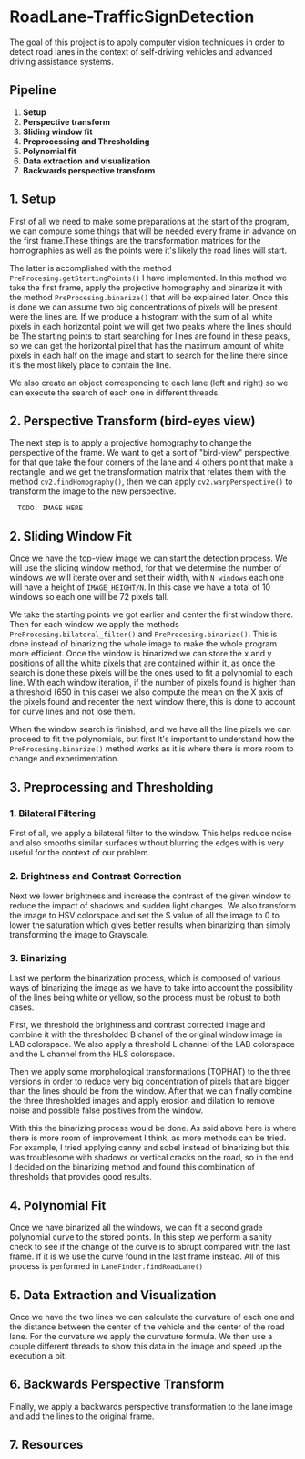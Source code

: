 # RoadLane-TrafficSignDetection

The goal of this project is to apply computer vision techniques in order to detect road lanes 
in the context of self-driving vehicles and advanced driving assistance systems.

## Pipeline
1. **Setup**
1. **Perspective transform**
2. **Sliding window fit**
3. **Preprocessing and Thresholding**
4. **Polynomial fit**
5. **Data extraction and visualization**
6. **Backwards perspective transform**

## 1. Setup
First of all we need to make some preparations at the start of the program, we can compute some 
things that will be needed every frame in advance on the first frame.These things are the transformation matrices 
for the homographies as well as the points were it's likely the road lines will start. 

The latter is accomplished with the method `PreProcesing.getStartingPoints()` I have implemented. 
In this method we take the first frame, apply the projective homography and binarize it with the method `PreProcesing.binarize()`
that will be explained later. Once this is done we can assume two big concentrations of pixels will be present were the lines are.
If we produce a histogram with the sum of all white pixels in each horizontal point we will get two peaks where the lines should be
The starting points to start searching for lines are found in these peaks, so we can get the horizontal pixel that has the maximum 
amount of white pixels in each half on the image and start to search for the line there since it's the most likely place to contain the line.


We also create an object corresponding to each lane (left and right) so we can execute the search of each one in different threads.

## 2. Perspective Transform (bird-eyes view)
The next step is to apply a projective homography to change the perspective of the frame. 
We want to get a sort of "bird-view" perspective, for that que take the four corners of the lane 
and 4 others point that make a rectangle, and we get the transformation matrix that relates them 
with the method `cv2.findHomography()`, then we can apply `cv2.warpPerspective()` to transform 
the image to the new perspective.

      TODO: IMAGE HERE

## 2. Sliding Window Fit
Once we have the top-view image we can start the detection process. We will use the sliding window method,
for that we determine the number of windows we will iterate over and set their width, with `N windows` each one will 
have a height of `IMAGE_HEIGHT/N`. In this case we have a total of 10 windows so each one will be 72 pixels tall.

We take the starting points we got earlier and center the first window there. Then for each window we apply the methods 
`PreProcesing.bilateral_filter()` and `PreProcesing.binarize()`. This is done instead of binarizing the whole image to make the whole
program more efficient. Once the window is binarized we can store the x and y positions of all the white pixels that are 
contained within it, as once the search is done these pixels will be the ones used to fit a polynomial to each line. With each window iteration, if
the number of pixels found is higher than a threshold (650 in this case) we also compute the mean on the X axis 
of the pixels found and recenter the next window there, this is done to account for curve lines and not lose them.

When the window search is finished, and we have all the line pixels we can proceed to fit the polynomials, but first It's important
to understand how the `PreProcesing.binarize()` method works as it is where there is more room to change and experimentation.

## 3. Preprocessing and Thresholding

### 1. Bilateral Filtering
First of all, we apply a bilateral filter to the window. This helps reduce noise and also smooths similar surfaces without
blurring the edges with is very useful for the context of our problem.

### 2. Brightness and Contrast Correction
Next we lower brightness and increase the contrast of the given window to reduce the impact of shadows and sudden light changes. 
We also transform the image to HSV colorspace and set the S value of all the image to 0 to lower the saturation which gives better results
when binarizing than simply transforming the image to Grayscale.

### 3. Binarizing
Last we perform the binarization process, which is composed of various ways of binarizing the image as we have to take into account 
the possibility of the lines being white or yellow, so the process must be robust to both cases. 

First, we threshold the brightness and contrast
corrected image and combine it with the thresholded B chanel of the original window image in LAB colorspace. We also apply a threshold
L channel of the LAB colorspace and the L channel from the HLS colorspace.

Then we apply some morphological transformations (TOPHAT) to the three versions in order to reduce very big concentration of pixels that are bigger than 
the lines should be from the window. After that we can finally combine the three thresholded images and apply erosion and dilation to remove noise and 
possible false positives from the window.

With this the binarizing process would be done. As said above here is where there is more room of improvement I think, as more methods can be tried. 
For example, I tried applying canny and sobel instead of binarizing but this was troublesome with shadows or vertical cracks on the road, so in the end
I decided on the binarizing method and found this combination of thresholds that provides good results.

## 4. Polynomial Fit
Once we have binarized all the windows, we can fit a second grade polynomial curve to the stored points. In this step we perform a sanity check
to see if the change of the curve is to abrupt compared with the last frame. If it is we use the curve found in the last frame instead. 
All of this process is performed in `LaneFinder.findRoadLane()`

## 5. Data Extraction and Visualization
Once we have the two lines we can calculate the curvature of each one and the distance between the center of the vehicle and the center of the road lane. 
For the curvature we apply the curvature formula. We then use a couple different threads to show this data in the image and speed up the execution a bit. 

## 6. Backwards Perspective Transform
Finally, we apply a backwards perspective transformation to the lane image and add the lines to the original frame.

## 7. Resources